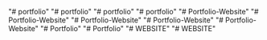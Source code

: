 "# portfolio" 
"# portfolio" 
"# portfolio" 
"# portfolio" 
"# Portfolio-Website" 
"# Portfolio-Website" 
"# Portfolio-Website" 
"# Portfolio-Website" 
"# Portfolio-Website" 
"# Portfolio" 
"# Portfolio" 
"# WEBSITE" 
"# WEBSITE" 
